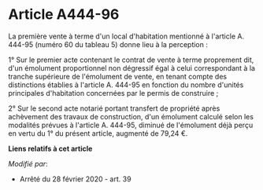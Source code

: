 # Article A444-96

La première vente à terme d'un local d'habitation mentionné à l'article A. 444-95 (numéro 60 du tableau 5) donne lieu à la
perception :

1° Sur le premier acte contenant le contrat de vente à terme proprement dit, d'un émolument proportionnel non dégressif égal
à celui correspondant à la tranche supérieure de l'émolument de vente, en tenant compte des distinctions établies à l'article
A. 444-95 en fonction du nombre d'unités principales d'habitation concernées par le permis de construire ;

2° Sur le second acte notarié portant transfert de propriété après achèvement des travaux de construction, d'un émolument
calculé selon les modalités prévues à l'article A. 444-95, diminué de l'émolument déjà perçu en vertu du 1° du présent
article, augmenté de 79,24 €.

**Liens relatifs à cet article**

_Modifié par_:

  - Arrêté du 28 février 2020 - art. 39
